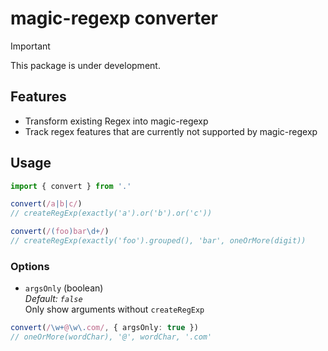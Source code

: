 # magic-regexp converter

> [!IMPORTANT]
> This package is under development.

## Features

- Transform existing Regex into magic-regexp
- Track regex features that are currently not supported by magic-regexp

## Usage

```ts
import { convert } from '.'

convert(/a|b|c/)
// createRegExp(exactly('a').or('b').or('c'))

convert(/(foo)bar\d+/)
// createRegExp(exactly('foo').grouped(), 'bar', oneOrMore(digit))
```

### Options

- `argsOnly` (boolean)  
  _Default: `false`_  
  Only show arguments without `createRegExp`

```ts
convert(/\w+@\w\.com/, { argsOnly: true })
// oneOrMore(wordChar), '@', wordChar, '.com'
```
